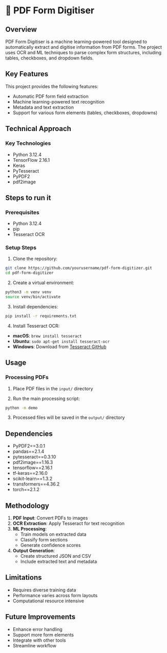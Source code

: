 # 📄 PDF Form Digitiser

## Overview

PDF Form Digitiser is a machine learning-powered tool designed to automatically extract and digitise information from PDF forms. The project uses OCR and ML techniques to parse complex form structures, including tables, checkboxes, and dropdown fields.

## Key Features

This project provides the following features:
- Automatic PDF form field extraction
- Machine learning-powered text recognition
- Metadata and text extraction
- Support for various form elements (tables, checkboxes, dropdowns)

## Technical Approach

### Key Technologies
- Python 3.12.4
- TensorFlow 2.16.1
- Keras
- PyTesseract
- PyPDF2
- pdf2image

## Steps to run it

### Prerequisites
- Python 3.12.4
- pip
- Tesseract OCR

### Setup Steps

1. Clone the repository:
```bash
git clone https://github.com/yourusername/pdf-form-digitizer.git
cd pdf-form-digitizer
```

2. Create a virtual environment:
```bash
python3 -m venv venv
source venv/bin/activate
```

3. Install dependencies:
```bash
pip install -r requirements.txt
```

4. Install Tesseract OCR:
- **macOS**: `brew install tesseract`
- **Ubuntu**: `sudo apt-get install tesseract-ocr`
- **Windows**: Download from [Tesseract GitHub](https://github.com/UB-Mannheim/tesseract/wiki)

## Usage

### Processing PDFs

1. Place PDF files in the `input/` directory

2. Run the main processing script:
```bash
python -m demo
```

3. Processed files will be saved in the `output/` directory

## Dependencies

- PyPDF2==3.0.1
- pandas==2.1.4
- pytesseract==0.3.10
- pdf2image==1.16.3
- tensorflow==2.16.1
- tf-keras==2.16.0
- scikit-learn==1.3.2
- transformers==4.36.2
- torch==2.1.2

## Methodology

1. **PDF Input**: Convert PDFs to images
2. **OCR Extraction**: Apply Tesseract for text recognition
3. **ML Processing**:
   - Train models on extracted data
   - Classify form sections
   - Generate confidence scores
4. **Output Generation**:
   - Create structured JSON and CSV
   - Include extracted text and metadata

## Limitations

- Requires diverse training data
- Performance varies across form layouts
- Computational resource intensive

## Future Improvements

- Enhance error handling
- Support more form elements
- Integrate with other tools
- Streamline workflow

